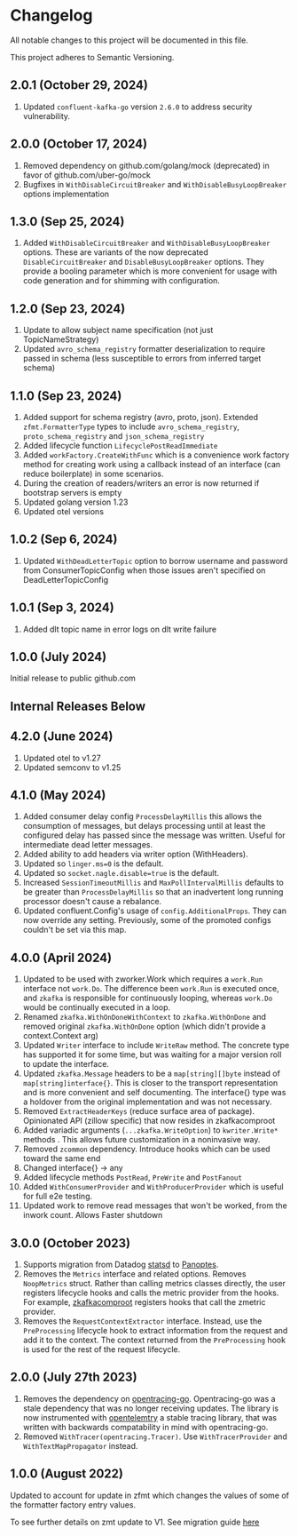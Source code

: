 # Changelog

All notable changes to this project will be documented in this file.

This project adheres to Semantic Versioning.

## 2.0.1 (October 29, 2024)

1. Updated `confluent-kafka-go` version `2.6.0` to address security vulnerability.

## 2.0.0 (October 17, 2024)

1. Removed dependency on github.com/golang/mock (deprecated) in favor of github.com/uber-go/mock 
2. Bugfixes in `WithDisableCircuitBreaker` and `WithDisableBusyLoopBreaker` options implementation

## 1.3.0 (Sep 25, 2024)

1. Added `WithDisableCircuitBreaker` and `WithDisableBusyLoopBreaker` options. These are variants of the now deprecated `DisableCircuitBreaker`
and `DisableBusyLoopBreaker` options. They provide a booling parameter which is more convenient for usage with
code generation and for shimming with configuration.

## 1.2.0 (Sep 23, 2024)

1. Update to allow subject name specification (not just TopicNameStrategy)
1. Updated `avro_schema_registry` formatter deserialization to require passed in schema (less susceptible to errors from inferred target schema) 

## 1.1.0 (Sep 23, 2024)

1. Added support for schema registry (avro, proto, json). Extended `zfmt.FormatterType` types to include `avro_schema_registry`, `proto_schema_registry` and `json_schema_registry`
2. Added lifecycle function `LifecyclePostReadImmediate`
3. Added `workFactory.CreateWithFunc` which is a convenience work factory method for creating work using a callback instead of an interface (can reduce boilerplate) in some scenarios.
4. During the creation of readers/writers an error is now returned if bootstrap servers is empty
5. Updated golang version 1.23
6. Updated otel versions


## 1.0.2 (Sep 6, 2024)

1. Updated `WithDeadLetterTopic` option to borrow username and password from ConsumerTopicConfig when those issues aren't specified on DeadLetterTopicConfig

## 1.0.1 (Sep 3, 2024)

1. Added dlt topic name in error logs on dlt write failure

## 1.0.0 (July 2024)

Initial release to public github.com

Internal Releases Below
----

## 4.2.0 (June 2024)

1. Updated otel to v1.27
1. Updated semconv to v1.25

## 4.1.0 (May 2024)
1. Added consumer delay config `ProcessDelayMillis` this allows the consumption of messages, but delays processing until at least the configured delay has passed since the message was written.  Useful for intermediate dead letter messages.
1. Added ability to add headers via writer option (WithHeaders).
1. Updated so `linger.ms=0` is the default.
1. Updated so `socket.nagle.disable=true` is the default.
1. Increased `SessionTimeoutMillis` and `MaxPollIntervalMillis` defaults to be greater than `ProcessDelayMillis` so that an inadvertent long running processor doesn't cause a rebalance.
1. Updated confluent.Config's usage of `config.AdditionalProps`. They can now override any setting. Previously, some of the promoted configs couldn't be set via this map.

## 4.0.0 (April 2024)
1. Updated to be used with zworker.Work which requires a `work.Run` interface not `work.Do`. The difference been
   `work.Run` is executed once, and `zkafka` is responsible for continuously looping, whereas `work.Do` would be continually executed
   in a loop.
1. Renamed `zkafka.WithOnDoneWithContext` to `zkafka.WithOnDone` and removed original `zkafka.WithOnDone` option (which didn't provide a context.Context arg)
1. Updated `Writer` interface to include `WriteRaw` method. The concrete type has supported it for some time, but was waiting for a major version roll to update the interface.
1. Updated `zkafka.Message` headers to be a `map[string][]byte` instead of `map[string]interface{}`. This is closer to the transport representation and is more convenient and self documenting.
The interface{} type was a holdover from the original implementation and was not necessary.
1. Removed `ExtractHeaderKeys` (reduce surface area of package). Opinionated API (zillow specific) that now resides in zkafkacomproot
1. Added variadic arguments (`...zkafka.WriteOption`) to `kwriter.Write*` methods . This allows future customization in a noninvasive way. 
1. Removed `zcommon` dependency. Introduce hooks which can be used toward the same end
1. Changed interface{} -> any
1. Added lifecycle methods `PostRead`, `PreWrite` and `PostFanout`
1. Added `WithConsumerProvider` and `WithProducerProvider` which is useful for full e2e testing. 
1. Updated work to remove read messages that won't be worked, from the inwork count. Allows Faster shutdown

## 3.0.0 (October 2023)

1. Supports migration from Datadog [statsd](https://www.datadoghq.com/blog/statsd/) to [Panoptes](https://getpanoptes.io/).
2. Removes the `Metrics` interface and related options. Removes `NoopMetrics` struct. Rather than calling metrics classes directly, the user registers lifecycle hooks and calls the metric provider from the hooks. For example, [zkafkacomproot](https://gitlab.zgtools.net/devex/archetypes/gomods/zkafkacomproot) registers hooks that call the zmetric provider.
3. Removes the `RequestContextExtractor` interface. Instead, use the `PreProcessing` lifecycle hook to extract information from the request and add it to the context. The context returned from the `PreProcessing` hook is used for the rest of the request lifecycle.

## 2.0.0 (July 27th 2023)

1. Removes the dependency on [opentracing-go](https://github.com/opentracing/opentracing-go).
   Opentracing-go was a stale dependency that was no longer receiving updates. The library is now instrumented with [opentelemtry](https://github.com/open-telemetry/opentelemetry-go)
   a stable tracing library, that was written with backwards compatability in mind with opentracing-go.
2. Removed `WithTracer(opentracing.Tracer)`. Use `WithTracerProvider` and `WithTextMapPropagator` instead.

## 1.0.0 (August 2022)

Updated to account for update in zfmt which changes the values of some of the formatter factory
entry values.

To see further details on zmt update to V1. See migration guide [here](https://gitlab.zgtools.net/devex/archetypes/gomods/zfmt/-/blob/main/README.md#migration-guide)
